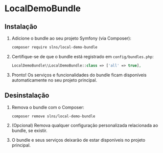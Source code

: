 # LocalDemoBundle

## Instalação

1. Adicione o bundle ao seu projeto Symfony (via Composer):

   ```bash
   composer require slns/local-demo-bundle
   ```

2. Certifique-se de que o bundle está registrado em `config/bundles.php`:

   ```php
   LocalDemoBundle\\LocalDemoBundle::class => ['all' => true],
   ```

3. Pronto! Os serviços e funcionalidades do bundle ficam disponíveis automaticamente no seu projeto principal.

## Desinstalação

1. Remova o bundle com o Composer:

   ```bash
   composer remove slns/local-demo-bundle
   ```

2. (Opcional) Remova qualquer configuração personalizada relacionada ao bundle, se existir.

3. O bundle e seus serviços deixarão de estar disponíveis no projeto principal.
